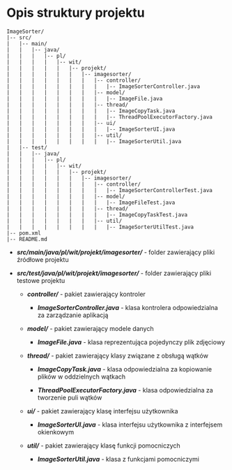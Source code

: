 # Opis struktury projektu
```
ImageSorter/
|-- src/
|   |-- main/
|   |   |-- java/
|   |   |   |-- pl/
|   |   |   |   |-- wit/
|   |   |   |   |   |-- projekt/
|   |   |   |   |   |   |-- imagesorter/
|   |   |   |   |   |   |   |-- controller/
|   |   |   |   |   |   |   |   |-- ImageSorterController.java
|   |   |   |   |   |   |   |-- model/
|   |   |   |   |   |   |   |   |-- ImageFile.java
|   |   |   |   |   |   |   |-- thread/
|   |   |   |   |   |   |   |   |-- ImageCopyTask.java
|   |   |   |   |   |   |   |   |-- ThreadPoolExecutorFactory.java
|   |   |   |   |   |   |   |-- ui/
|   |   |   |   |   |   |   |   |-- ImageSorterUI.java
|   |   |   |   |   |   |   |-- util/
|   |   |   |   |   |   |   |   |-- ImageSorterUtil.java
|   |-- test/
|   |   |-- java/
|   |   |   |-- pl/
|   |   |   |   |-- wit/
|   |   |   |   |   |-- projekt/
|   |   |   |   |   |   |-- imagesorter/
|   |   |   |   |   |   |   |-- controller/
|   |   |   |   |   |   |   |   |-- ImageSorterControllerTest.java
|   |   |   |   |   |   |   |-- model/
|   |   |   |   |   |   |   |   |-- ImageFileTest.java
|   |   |   |   |   |   |   |-- thread/
|   |   |   |   |   |   |   |   |-- ImageCopyTaskTest.java
|   |   |   |   |   |   |   |-- util/
|   |   |   |   |   |   |   |   |-- ImageSorterUtilTest.java
|-- pom.xml
|-- README.md
```


* ***src/main/java/pl/wit/projekt/imagesorter/*** - folder zawierający pliki źródłowe projektu

* ***src/test/java/pl/wit/projekt/imagesorter/*** - folder zawierający pliki testowe projektu

    * ***controller/*** - pakiet zawierający kontroler

        * ***ImageSorterController.java*** - klasa kontrolera odpowiedzialna za zarządzanie aplikacją

    * ***model/*** - pakiet zawierający modele danych

        * ***ImageFile.java*** - klasa reprezentująca pojedynczy plik zdjęciowy

    * ***thread/*** - pakiet zawierający klasy związane z obsługą wątków

        * ***ImageCopyTask.java*** - klasa odpowiedzialna za kopiowanie plików w oddzielnych wątkach

        * ***ThreadPoolExecutorFactory.java*** - klasa odpowiedzialna za tworzenie puli wątków

    * ***ui/*** - pakiet zawierający klasę interfejsu użytkownika

        * ***ImageSorterUI.java*** - klasa interfejsu użytkownika z interfejsem okienkowym

    * ***util/*** - pakiet zawierający klasę funkcji pomocniczych

        * ***ImageSorterUtil.java*** - klasa z funkcjami pomocniczymi 